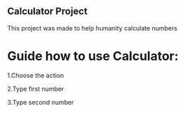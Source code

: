 ## Calculator Project

This project was made to help humanity calculate numbers



# Guide how to use Calculator:

1.Choose the action

2.Type first number

3.Type second number